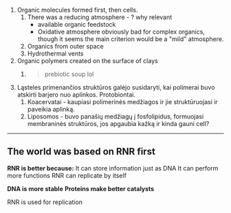 1. Organic molecules formed first, then cells.
	1. There was a reducing atmosphere - ? why relevant
		 - available organic feedstock
		 - Oxidative atmosphere obviously bad for complex organics, though it seems the main criterion would be a "mild" atmosphere.
	1. Organics from outer space
	2. Hydrothermal vents
2.  Organic polymers created on the surface of clays
	1. >prebiotic soup lol
3. Ląsteles primenančios struktūros galėjo susidaryti, kai polimerai buvo atskirti barjero nuo aplinkos. Protobiontai.
	1. Koacervatai - kaupiasi polimerinės medžiagos ir jie struktūruojasi ir paveikia aplinką.
	2. Liposomos - buvo panašių medžiagų į fosfolipidus, formuojasi membraninės struktūros, jos apgaubia kažką ir kinda gauni cell?

---
## The world was based on RNR first

**RNR is better because:**
It can store information just as DNA
It can perform more functions
RNR can replicate by itself

**DNA is more stable**
**Proteins make better catalysts**

RNR is used for replication

